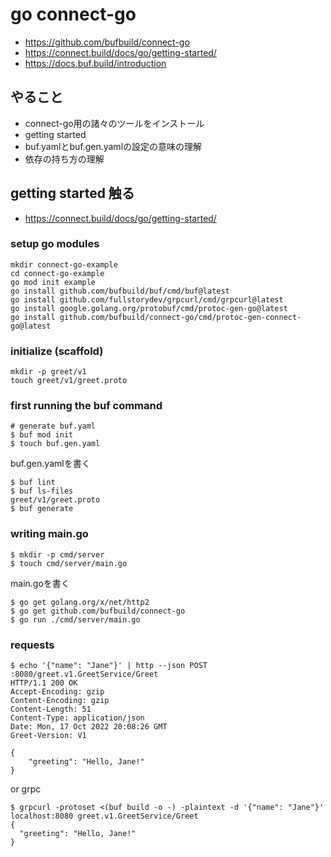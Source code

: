 # go connect-go

- https://github.com/bufbuild/connect-go
- https://connect.build/docs/go/getting-started/
- https://docs.buf.build/introduction

## やること

- connect-go用の諸々のツールをインストール
- getting started
- buf.yamlとbuf.gen.yamlの設定の意味の理解 
- 依存の持ち方の理解


## getting started 触る

- https://connect.build/docs/go/getting-started/


### setup go modules

```
mkdir connect-go-example
cd connect-go-example
go mod init example
go install github.com/bufbuild/buf/cmd/buf@latest
go install github.com/fullstorydev/grpcurl/cmd/grpcurl@latest
go install google.golang.org/protobuf/cmd/protoc-gen-go@latest
go install github.com/bufbuild/connect-go/cmd/protoc-gen-connect-go@latest
```

### initialize (scaffold)

```
mkdir -p greet/v1
touch greet/v1/greet.proto
```

### first running the buf command

```console
# generate buf.yaml
$ buf mod init
$ touch buf.gen.yaml
```

buf.gen.yamlを書く

```console
$ buf lint
$ buf ls-files
greet/v1/greet.proto
$ buf generate
```

### writing main.go

```console
$ mkdir -p cmd/server
$ touch cmd/server/main.go
```

main.goを書く

```console
$ go get golang.org/x/net/http2
$ go get github.com/bufbuild/connect-go
$ go run ./cmd/server/main.go
```

### requests

```console
$ echo '{"name": "Jane"}' | http --json POST :8080/greet.v1.GreetService/Greet
HTTP/1.1 200 OK
Accept-Encoding: gzip
Content-Encoding: gzip
Content-Length: 51
Content-Type: application/json
Date: Mon, 17 Oct 2022 20:08:26 GMT
Greet-Version: V1

{
    "greeting": "Hello, Jane!"
}
```

or grpc

```console
$ grpcurl -protoset <(buf build -o -) -plaintext -d '{"name": "Jane"}' localhost:8080 greet.v1.GreetService/Greet
{
  "greeting": "Hello, Jane!"
}
```